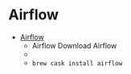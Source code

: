 # Airflow
- [Airflow](https://airflowapp.com/)
  -  Airflow Download Airflow
  - 
  - `brew cask install airflow`
